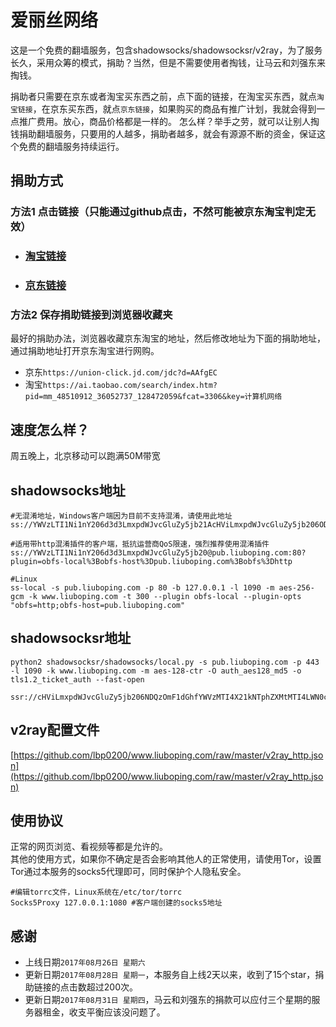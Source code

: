 # 爱丽丝网络
这是一个免费的翻墙服务，包含shadowsocks/shadowsocksr/v2ray，为了服务长久，采用众筹的模式，捐助？当然，但是不需要使用者掏钱，让马云和刘强东来掏钱。

捐助者只需要在京东或者淘宝买东西之前，点下面的链接，在淘宝买东西，就点`淘宝链接`，在京东买东西，就点`京东链接`，如果购买的商品有推广计划，我就会得到一点推广费用。放心，商品价格都是一样的。
怎么样？举手之劳，就可以让别人掏钱捐助翻墙服务，只要用的人越多，捐助者越多，就会有源源不断的资金，保证这个免费的翻墙服务持续运行。

## 捐助方式
### 方法1 点击链接（只能通过github点击，不然可能被京东淘宝判定无效）
- ### [淘宝链接](https://ai.taobao.com/search/index.htm?fcat=3306&key=计算机网络&pid=mm_48510912_36052737_128472059)
- ### [京东链接](https://union-click.jd.com/jdc?d=HmJ6Nd)

### 方法2 保存捐助链接到浏览器收藏夹
最好的捐助办法，浏览器收藏京东淘宝的地址，然后修改地址为下面的捐助地址，通过捐助地址打开京东淘宝进行网购。   
- 京东`https://union-click.jd.com/jdc?d=AAfgEC`
- 淘宝`https://ai.taobao.com/search/index.htm?pid=mm_48510912_36052737_128472059&fcat=3306&key=计算机网络`


## 速度怎么样？
周五晚上，北京移动可以跑满50M带宽

## shadowsocks地址
```
#无混淆地址，Windows客户端因为目前不支持混淆，请使用此地址
ss://YWVzLTI1Ni1nY206d3d3LmxpdWJvcGluZy5jb21AcHViLmxpdWJvcGluZy5jb206ODA=

#适用带http混淆插件的客户端，抵抗运营商QoS限速，强烈推荐使用混淆插件
ss://YWVzLTI1Ni1nY206d3d3LmxpdWJvcGluZy5jb20@pub.liuboping.com:80?plugin=obfs-local%3Bobfs-host%3Dpub.liuboping.com%3Bobfs%3Dhttp

#Linux
ss-local -s pub.liuboping.com -p 80 -b 127.0.0.1 -l 1090 -m aes-256-gcm -k www.liuboping.com -t 300 --plugin obfs-local --plugin-opts "obfs=http;obfs-host=pub.liuboping.com"
```
## shadowsocksr地址
```
python2 shadowsocksr/shadowsocks/local.py -s pub.liuboping.com -p 443 -l 1090 -k www.liuboping.com -m aes-128-ctr -O auth_aes128_md5 -o tls1.2_ticket_auth --fast-open

ssr://cHViLmxpdWJvcGluZy5jb206NDQzOmF1dGhfYWVzMTI4X21kNTphZXMtMTI4LWN0cjp0bHMxLjJfdGlja2V0X2F1dGg6ZDNkM0xteHBkV0p2Y0dsdVp5NWpiMjAvP29iZnNwYXJhbT0
```
## v2ray配置文件
[https://github.com/lbp0200/www.liuboping.com/raw/master/v2ray_http.json](https://github.com/lbp0200/www.liuboping.com/raw/master/v2ray_http.json)

## 使用协议
正常的网页浏览、看视频等都是允许的。   
其他的使用方式，如果你不确定是否会影响其他人的正常使用，请使用Tor，设置Tor通过本服务的socks5代理即可，同时保护个人隐私安全。
```
#编辑torrc文件，Linux系统在/etc/tor/torrc
Socks5Proxy 127.0.0.1:1080 #客户端创建的socks5地址
```

## 感谢
- 上线日期`2017年08月26日 星期六`
- 更新日期`2017年08月28日 星期一`，本服务自上线2天以来，收到了15个star，捐助链接的点击数超过200次。
- 更新日期`2017年08月31日 星期四`，马云和刘强东的捐款可以应付三个星期的服务器租金，收支平衡应该没问题了。
